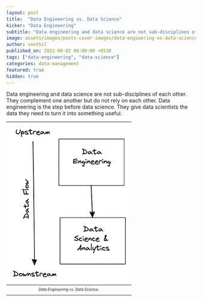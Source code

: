 ```yaml
---
layout: post
title:  "Data Engineering vs. Data Science"
kicker: "Data Engineering"
subtitle: "Data engineering and data science are not sub-disciplines of each other. They complement one another but do not rely on each other."
image: assets/images/posts-cover-images/data-engieering-vs-data-science.jpg
author: senthil
published_on: 2022-08-02 00:00:00 +0530
tags: ["data-engineering", "data-science"]
categories: data-management
featured: true
hidden: true
---
```


Data engineering and data science are not sub-disciplines of each other. They complement one another but do not rely on each other. Data engineering is the step before data science. They give data scientists the data they need to turn it into something useful.

|![Data Engineering vs. Data Science](/assets/images/posts/data-engineering-vs-data-science.png)|
|:-:|
|<sub><sup>*Data Engineering vs. Data Science.*</sup></sub>|<br/><br/>